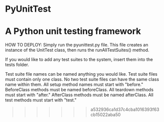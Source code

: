 # PyUnitTest

A Python unit testing framework
=======

HOW TO DEPLOY: Simply run the pyunittest.py file.  This file creates an instance of the UnitTest class, then runs the runAllTestSuites() method.

If you would like to add any test suites to the system, insert them into the tests folder.

Test suite file names can be named anything you would like. Test suite files must contain only one class. No two test suite files can have the same class name within them.
All setup method names must start with "before." BeforeClass methods must be named beforeClass.
All teardown methods must start with "after." AfterClass methods must be named afterClass.
All test methods must start with "test."

>>>>>>> a532936ca1d37c4cba1016393f63cb15022aba50
